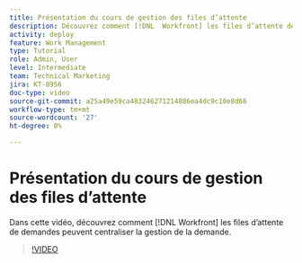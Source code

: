 ```yaml
---
title: Présentation du cours de gestion des files d’attente
description: Découvrez comment [!DNL  Workfront] les files d’attente de demandes peuvent centraliser la gestion de la demande.
activity: deploy
feature: Work Management
type: Tutorial
role: Admin, User
level: Intermediate
team: Technical Marketing
jira: KT-8956
doc-type: video
source-git-commit: a25a49e59ca483246271214886ea4dc9c10e8d66
workflow-type: tm+mt
source-wordcount: '27'
ht-degree: 0%

---
```


# Présentation du cours de gestion des files d’attente

Dans cette vidéo, découvrez comment [!DNL  Workfront] les files d’attente de demandes peuvent centraliser la gestion de la demande.

>[!VIDEO](https://video.tv.adobe.com/v/335219/?quality=12&learn=on)
